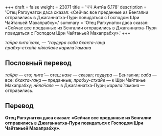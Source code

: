 +++
draft = false
weight = 23071
title = 'ЧЧ Антйа 6.178'
description = 'Отец Рагхунатхи даса сказал: «Сейчас все преданные из Бенгалии отправились в Джаганнатха-Пури повидаться с Господом Шри Чайтаньей Махапрабху».'
summary = 'Отец Рагхунатхи даса сказал: «Сейчас все преданные из Бенгалии отправились в Джаганнатха-Пури повидаться с Господом Шри Чайтаньей Махапрабху».'
+++

_та̄н̇ра пита̄ кахе,_ — _“гауд̣ера саба бхакта-ган̣а  
прабху-стха̄не нӣла̄чале карила̄ гамана_

## Пословный перевод

_та̄н̇ра_ — его; _пита̄_ — отец; _кахе_ — сказал; _гауд̣ера_ — Бенгалии; _саба_ — все; _бхакта_\-_ган̣а_ — преданные; _прабху_\-_стха̄не_ — к Шри Чайтанье Махапрабху; _нӣла̄чале_ — в Джаганнатха-Пури; _карила̄_ _гамана_ — отправились.

## Перевод

**Отец Рагхунатхи даса сказал: «Сейчас все преданные из Бенгалии отправились в Джаганнатха-Пури повидаться с Господом Шри Чайтаньей Махапрабху».**
